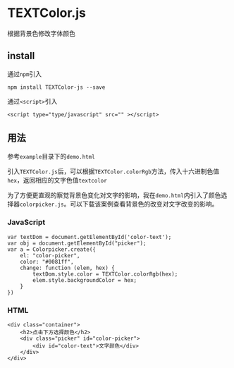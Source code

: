 # TEXTColor.js

根据背景色修改字体颜色

## install

通过`npm`引入
```
npm install TEXTColor-js --save
```

通过`<script>`引入
```
<script type="type/javascript" src="" ></script>
```

## 用法

参考`example`目录下的`demo.html`

引入`TEXTColor.js`后，可以根据`TEXTColor.colorRgb`方法，传入十六进制色值`hex`，返回相应的文字色值`textcolor`

为了方便更直观的察觉背景色变化对文字的影响，我在`demo.html`内引入了颜色选择器`colorpicker.js`。可以下载该案例查看背景色的改变对文字改变的影响。

### JavaScript
```
var textDom = document.getElementById('color-text');
var obj = document.getElementById("picker");
var a = Colorpicker.create({
    el: "color-picker",
    color: "#0081ff",
    change: function (elem, hex) {
        textDom.style.color = TEXTColor.colorRgb(hex);
        elem.style.backgroundColor = hex;
    }
})
```

### HTML
```
<div class="container">
    <h2>点击下方选择颜色</h2>
    <div class="picker" id="color-picker">
        <div id="color-text">文字颜色</div>
    </div>
</div>
```